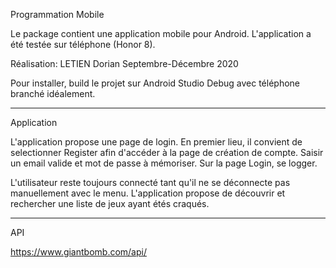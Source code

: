 Programmation Mobile


Le package contient une application mobile pour Android. 
L'application a été testée sur téléphone (Honor 8).

Réalisation: LETIEN Dorian
Septembre-Décembre 2020

Pour installer, build le projet sur Android Studio
Debug avec téléphone branché idéalement.

______________________________________________________________________________________________________
Application

L'application propose une page de login.
En premier lieu, il convient de selectionner Register afin d'accéder à la page de création de compte.
Saisir un email valide et mot de passe à mémoriser.
Sur la page Login, se logger.

L'utilisateur reste toujours connecté tant qu'il ne se déconnecte pas manuellement avec le menu.
L'application propose de découvrir et rechercher une liste de jeux ayant étés craqués.


______________________________________________________________________________________________________
API

https://www.giantbomb.com/api/

